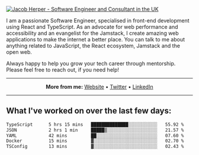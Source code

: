 [![Jacob Herper - Software Engineer and Consultant in the UK](https://res.cloudinary.com/jacobherper/image/upload/v1641506277/gh-image.png)](https://jacobherper.com/)

I am a passionate Software Engineer, specialised in front-end development using React and TypeScript. As an advocate for web performance and accessibility and an evangelist for the Jamstack, I create amazing web applications to make the internet a better place. You can talk to me about anything related to JavaScript, the React ecosystem, Jamstack and the open web.

Always happy to help you grow your tech career through mentorship. Please feel free to reach out, if you need help!

---

<p align="center">
  <strong>More from me:</strong> 
  <a href="https://jacobherper.com/">Website</a> •
  <a href="https://twitter.com/intent/follow?screen_name=jakeherp&tw_p=followbutton">Twitter</a> •
  <a href="https://www.linkedin.com/in/jacobherper/">LinkedIn</a>
</p>

---

## What I've worked on over the last few days:

<!--START_SECTION:waka-->

```txt
TypeScript      5 hrs 15 mins   ██████████████░░░░░░░░░░░   55.92 %
JSON            2 hrs 1 min     █████▒░░░░░░░░░░░░░░░░░░░   21.57 %
YAML            42 mins         ██░░░░░░░░░░░░░░░░░░░░░░░   07.60 %
Docker          15 mins         ▓░░░░░░░░░░░░░░░░░░░░░░░░   02.70 %
TSConfig        13 mins         ▓░░░░░░░░░░░░░░░░░░░░░░░░   02.43 %
```

<!--END_SECTION:waka-->
